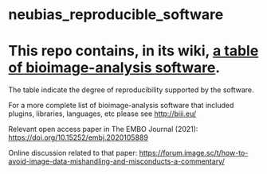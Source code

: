 # neubias_reproducible_software

This repo contains, in its wiki, [a table of bioimage-analysis software](https://github.com/NEUBIAS/neubias_reproducible_software/wiki/Table-of-software).
=======
The table indicate the degree of reproducibility supported by the software.

For a more complete list of bioimage-analysis software that included plugins, libraries, languages, etc please see http://biii.eu/

Relevant open access paper in The EMBO Journal (2021): https://doi.org/10.15252/embj.2020105889

Online discussion related to that paper:
https://forum.image.sc/t/how-to-avoid-image-data-mishandling-and-misconducts-a-commentary/
